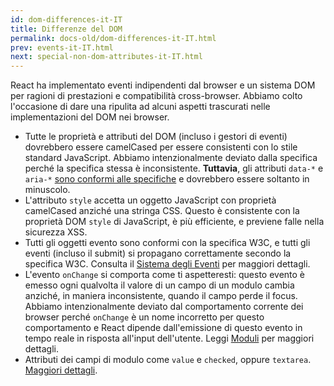 ```yaml
---
id: dom-differences-it-IT
title: Differenze del DOM
permalink: docs-old/dom-differences-it-IT.html
prev: events-it-IT.html
next: special-non-dom-attributes-it-IT.html
---
```


React ha implementato eventi indipendenti dal browser e un sistema DOM per ragioni di prestazioni e compatibilità cross-browser. Abbiamo colto l'occasione di dare una ripulita ad alcuni aspetti trascurati nelle implementazioni del DOM nei browser.

* Tutte le proprietà e attributi del DOM (incluso i gestori di eventi) dovrebbero essere camelCased per essere consistenti con lo stile standard JavaScript. Abbiamo intenzionalmente deviato dalla specifica perché la specifica stessa è inconsistente. **Tuttavia**, gli attributi `data-*` e `aria-*` [sono conformi alle specifiche](https://developer.mozilla.org/en-US/docs/Web/HTML/Global_attributes#data-*) e dovrebbero essere soltanto in minuscolo.
* L'attributo `style` accetta un oggetto JavaScript con proprietà camelCased anziché una stringa CSS. Questo è consistente con la proprietà DOM `style` di JavaScript, è più efficiente, e previene falle nella sicurezza XSS.
* Tutti gli oggetti evento sono conformi con la specifica W3C, e tutti gli eventi (incluso il submit) si propagano correttamente secondo la specifica W3C. Consulta il [Sistema degli Eventi](/react/docs/events.html) per maggiori dettagli.
* L'evento `onChange` si comporta come ti aspetteresti: questo evento è emesso ogni qualvolta il valore di un campo di un modulo cambia anziché, in maniera inconsistente, quando il campo perde il focus. Abbiamo intenzionalmente deviato dal comportamento corrente dei browser perché `onChange` è un nome incorretto per questo comportamento e React dipende dall'emissione di questo evento in tempo reale in risposta all'input dell'utente. Leggi [Moduli](/react/docs/forms.html) per maggiori dettagli.
* Attributi dei campi di modulo come `value` e `checked`, oppure `textarea`. [Maggiori dettagli](/react/docs/forms.html).
